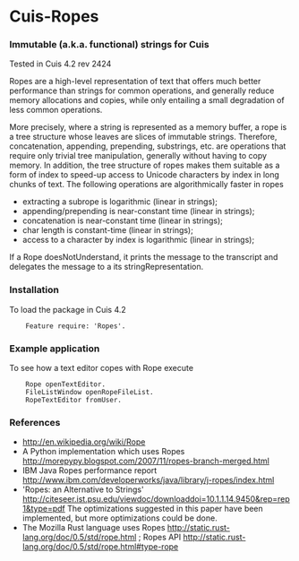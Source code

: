 Cuis-Ropes
==========

### Immutable (a.k.a. functional) strings for Cuis

Tested in Cuis 4.2 rev 2424

Ropes are a high-level representation of text that offers much better performance than strings for common operations, and generally reduce memory allocations and copies, while only entailing a small degradation of less common operations.

More precisely, where a string is represented as a memory buffer, a rope is a tree structure whose leaves are slices of immutable strings.  Therefore, concatenation, appending, prepending, substrings, etc. are operations that require only trivial tree manipulation, generally without having to copy memory.  In addition, the tree structure of ropes makes them suitable as a form of index to speed-up access to Unicode characters by index in long chunks of text.
The following operations are algorithmically faster in ropes

- extracting a subrope is logarithmic (linear in strings);
- appending/prepending is near-constant time (linear in strings);
- concatenation is near-constant time (linear in strings);
- char length is constant-time (linear in strings);
- access to a character by index is logarithmic (linear in strings);

If a Rope doesNotUnderstand, it prints the message to the transcript and
delegates the message to a its stringRepresentation.

### Installation

To load the package in Cuis 4.2

````Smalltalk
	Feature require: 'Ropes'.
````

### Example application

To see how a text editor copes with Rope execute

````Smalltalk
    Rope openTextEditor.
    FileListWindow openRopeFileList.
    RopeTextEditor fromUser.
````

### References

- http://en.wikipedia.org/wiki/Rope
- A Python implementation which uses Ropes http://morepypy.blogspot.com/2007/11/ropes-branch-merged.html
- IBM Java Ropes performance report http://www.ibm.com/developerworks/java/library/j-ropes/index.html
- 'Ropes: an Alternative to Strings' http://citeseer.ist.psu.edu/viewdoc/downloaddoi=10.1.1.14.9450&rep=rep1&type=pdf
  The optimizations suggested in this paper have been implemented, but more optimizations could be done.
- The Mozilla Rust language uses Ropes http://static.rust-lang.org/doc/0.5/std/rope.html ;
  Ropes API http://static.rust-lang.org/doc/0.5/std/rope.html#type-rope
